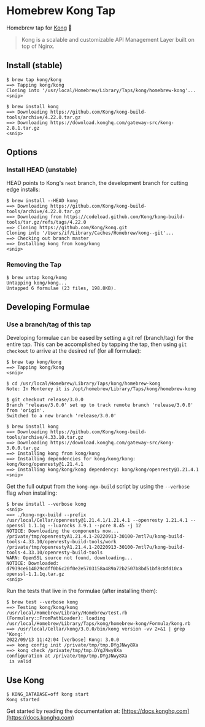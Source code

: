 # Homebrew Kong Tap

Homebrew tap for [Kong] :beer:

> Kong is a scalable and customizable API Management Layer built on top of
> Nginx.

## Install (stable)

```shell
$ brew tap kong/kong
==> Tapping kong/kong
Cloning into '/usr/local/Homebrew/Library/Taps/kong/homebrew-kong'...
<snip>

$ brew install kong
==> Downloading https://github.com/Kong/kong-build-tools/archive/4.22.0.tar.gz
==> Downloading https://download.konghq.com/gateway-src/kong-2.8.1.tar.gz
<snip>
```

## Options

### Install HEAD (unstable)

HEAD points to Kong's `next` branch, the development branch for cutting edge
installs:

```shell
$ brew install --HEAD kong
==> Downloading https://github.com/Kong/kong-build-tools/archive/4.22.0.tar.gz
==> Downloading from https://codeload.github.com/Kong/kong-build-tools/tar.gz/refs/tags/4.22.0
==> Cloning https://github.com/Kong/kong.git
Cloning into '/Users/if/Library/Caches/Homebrew/kong--git'...
==> Checking out branch master
==> Installing kong from kong/kong
<snip>
```

### Removing the Tap

```shell
$ brew untap kong/kong
Untapping kong/kong...
Untapped 6 formulae (23 files, 198.8KB).
```

## Developing Formulae

### Use a branch/tag of this tap

Developing formulae can be eased by setting a git ref (branch/tag) for the entire tap. This can be accomplished by tapping the tap, then using `git checkout` to arrive at the desired ref (for all formulae):

```shell
$ brew tap kong/kong
==> Tapping kong/kong
<snip>

$ cd /usr/local/Homebrew/Library/Taps/kong/homebrew-kong
Note: In Monterey it is /opt/homebrew/Library/Taps/kong/homebrew-kong

$ git checkout release/3.0.0
Branch 'release/3.0.0' set up to track remote branch 'release/3.0.0' from 'origin'.
Switched to a new branch 'release/3.0.0'

$ brew install kong
==> Downloading https://github.com/Kong/kong-build-tools/archive/4.33.10.tar.gz
==> Downloading https://download.konghq.com/gateway-src/kong-3.0.0.tar.gz
==> Installing kong from kong/kong
==> Installing dependencies for kong/kong/kong: kong/kong/openresty@1.21.4.1
==> Installing kong/kong/kong dependency: kong/kong/openresty@1.21.4.1
<snip>
```

Get the full output from the `kong-ngx-build` script by using the `--verbose` flag when installing:

```shell
$ brew install --verbose kong
<snip>
==> ./kong-ngx-build --prefix /usr/local/Cellar/openresty@1.21.4.1/1.21.4.1 --openresty 1.21.4.1 --openssl 1.1.1q --luarocks 3.9.1 --pcre 8.45 -j 12
NOTICE: Downloading the components now...
/private/tmp/openrestyA1.21.4.1-20220913-30100-7mtl7u/kong-build-tools-4.33.10/openresty-build-tools/work /private/tmp/openrestyA1.21.4.1-20220913-30100-7mtl7u/kong-build-tools-4.33.10/openresty-build-tools
WARN: OpenSSL source not found, downloading...
NOTICE: Downloaded: d7939ce614029cdff0b6c20f0e2e5703158a489a72b2507b8bd51bf8c8fd10ca  openssl-1.1.1q.tar.gz
<snip>
```

Run the tests that live in the formulae (after installing them):

```shell
$ brew test --verbose kong
==> Testing kong/kong/kong
/usr/local/Homebrew/Library/Homebrew/test.rb (Formulary::FromPathLoader): loading /usr/local/Homebrew/Library/Taps/kong/homebrew-kong/Formula/kong.rb
==> /usr/local/Cellar/kong/3.0.0/bin/kong version -vv 2>&1 | grep 'Kong:'
2022/09/13 11:42:04 [verbose] Kong: 3.0.0
==> kong config init /private/tmp/tmp.DYgJNwy8Xa
==> kong check /private/tmp/tmp.DYgJNwy8Xa
configuration at /private/tmp/tmp.DYgJNwy8Xa
 is valid
```

## Use Kong

```shell
$ KONG_DATABASE=off kong start
Kong started
```

Get started by reading the documentation at: [https://docs.konghq.com](https://docs.konghq.com)

[kong]: https://konghq.com
